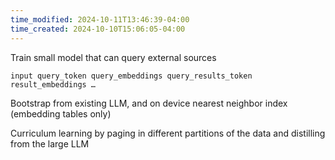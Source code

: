 ```yaml
---
time_modified: 2024-10-11T13:46:39-04:00
time_created: 2024-10-10T15:06:05-04:00
---
```


Train small model that can query external sources


```
input query_token query_embeddings query_results_token result_embeddings …
```



Bootstrap from existing LLM, and on device nearest neighbor index (embedding tables only)

Curriculum learning by paging in different partitions of the data and distilling from the large LLM